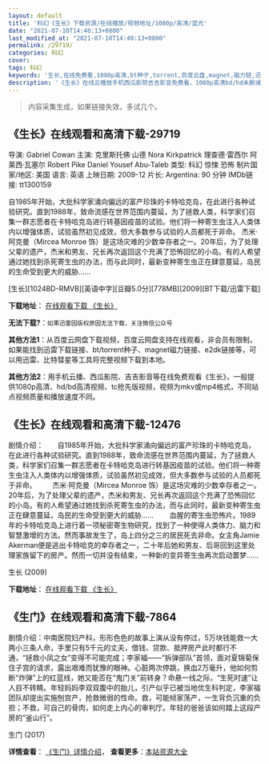```yaml
---
layout: default
title: '科幻《生长》下载资源/在线播放/视频地址/1080p/高清/蓝光'
date: "2021-07-10T14:40:13+0800"
last_modified_at: "2021-07-10T14:40:13+0800"
permalink: /29719/
categories: 科幻
cover:
tags: 科幻
keywords: '生长,在线免费看,1080p高清,bt种子,torrent,百度云盘,magnet,磁力链,迅雷下载资源'
description: '《生长》在线云播放手机西瓜影院吉吉影音免费看，1080p高清bd/hd未删减完整版和tc抢先枪版，mkv/mp4格式，附带bt/torrent种子、magnet/磁力链、百度云盘、网盘资源迅雷下载链接'
---
```


>内容采集生成，如果链接失效，多试几个。


## 《生长》在线观看和高清下载-29719

导演: Gabriel Cowan 主演: 克里斯托佛·山德 Nora Kirkpatrick 理查德·雷西尔 阿莱西·瓦塞尔 Robert Pike Daniel Yousef Abu-Taleb 类型: 科幻 惊悚 恐怖 制片国家/地区: 美国 语言: 英语 上映日期: 2009-12 片长: Argentina: 90 分钟 IMDb链接: tt1300159

自1985年开始，大批科学家涌向偏远的富产珍珠的卡特哈克岛，在此进行各种试验研究。直到1988年，致命流感在世界范围内蔓延，为了拯救人类，科学家们召集一群志愿者在卡特哈克岛进行转基因疫苗的试验。他们将一种寄生虫注入人类体内以增强体质，试验虽然初见成效，但大多数参与试验的人员都死于非命。 杰米·阿克曼（Mircea Monroe 饰）是这场灾难的少数幸存者之一。20年后，为了处理父辈的遗产，杰米和男友、兄长再次返回这个充满了恐怖回忆的小岛。有的人希望通过她找到杀死寄生虫的办法，而与此同时，最新变种寄生虫正在肆意蔓延，岛民的生命受到更大的威胁……


[生长][1024BD-RMVB][英语中字][豆瓣5.0分][778MB][2009][BT下载/迅雷下载]

**下载地址**： [在线观看下载 《生长》](https://www.btdx8.com/torrent/growth_2009.html) 


**无法下载?**：`如果迅雷因版权原因无法下载，关注微信公众号 `

**其他方法1**：从百度云网盘下载视频，百度云网盘支持在线观看，非会员有限制，如果能找到迅雷下载链接、bt/torrent种子、magnet磁力链接、e2dk链接等，可以用迅雷、比特彗星等工具将完整视频下载到本地。

**其他方法2**：用手机云播、西瓜影院、吉吉影音等在线免费观看《生长》，一般提供1080p高清、hd/bd高清视频、tc抢先版视频，视频为mkv或mp4格式，不同站点视频质量和播放速度不同。


## 《生长》在线观看和高清下载-12476

剧情介绍：　　自1985年开始，大批科学家涌向偏远的富产珍珠的卡特哈克岛，在此进行各种试验研究。直到1988年，致命流感在世界范围内蔓延，为了拯救人类，科学家们召集一群志愿者在卡特哈克岛进行转基因疫苗的试验。他们将一种寄生虫注入人类体内以增强体质，试验虽然初见成效，但大多数参与试验的人员都死于非命。 　　杰米·阿克曼（Mircea Monroe 饰）是这场灾难的少数幸存者之一。20年后，为了处理父辈的遗产，杰米和男友、兄长再次返回这个充满了恐怖回忆的小岛。有的人希望通过她找到杀死寄生虫的办法，而与此同时，最新变种寄生虫正在肆意蔓延，岛民的生命受到更大的威胁…… 　　血腥的寄生虫恐怖片。1989年的卡特哈克岛上进行着一项秘密寄生物研究，找到了一种使得人类体力、脑力和智慧激增的方法。然而事故发生了，岛上四分之三的居民死去非命。女主角Jamie Akerman便是逃出卡特哈克的幸存者之一，二十年后她和男友、后哥回到这里处理家族留下的房产。然而一切并没有结束，一种新的变异寄生虫再次启动噩梦……


生长 (2009)

**下载地址**： [在线观看下载 《生长》](https://www.btbtdy.me/btdy/dy6886.html) 


## 《生门》在线观看和高清下载-7864

剧情介绍：中南医院妇产科，形形色色的故事上演从没有停过，5万块钱能救一大两小三条人命，手里只有5千元的丈夫，借钱、贷款、抵押房产此时都行不通，“拯救小凤之女”变得不可能完成；李家福——“拆弹部队”首领，面对夏锦菊保住子宫的请求，露出艰难而犹豫的眼神。心脏两次停跳，换血2万毫升，他如何剪断“炸弹”上的红蓝线，她又能否在“鬼门关”前转身？命悬一线之际，“生死时速”让人目不转睛。年轻妈妈李双双腹中的胎儿，引产似乎已被当地优生科判定，李家福团队却提出实施刨宫产，抢救微弱的性命。救，可能倾家荡产，一生背负沉重的负担；不救，可自己的骨肉，如何走上内心的审判厅。年轻的爸爸该如何踏上这段产房的“釜山行”。


生门 (2017)

**详情查看**： [《生门》详情介绍](/movie/7864/)， **查看更多**：[本站资源大全](/movie/t/all/)

